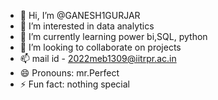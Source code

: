 - 👋 Hi, I’m @GANESH1GURJAR
- 👀 I’m interested in data analytics 
- 🌱 I’m currently learning power bi,SQL, python 
- 💞️ I’m looking to collaborate on projects 
- 📫 mail id - 2022meb1309@iitrpr.ac.in
- 😄 Pronouns: mr.Perfect
- ⚡ Fun fact: nothing special

<!---
GANESH1GURJAR/GANESH1GURJAR is a ✨ special ✨ repository because its `README.md` (this file) appears on your GitHub profile.
You can click the Preview link to take a look at your changes.
--->
